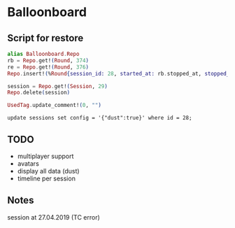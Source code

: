 # Balloonboard

## Script for restore


```ex
alias Balloonboard.Repo
rb = Repo.get!(Round, 374)
re = Repo.get!(Round, 376)
Repo.insert!(%Round{session_id: 28, started_at: rb.stopped_at, stopped_at: re.started_at, player: 2})
```

```ex
session = Repo.get!(Session, 29)
Repo.delete(session)
```

```ex
UsedTag.update_comment!(0, "")
```

```
update sessions set config = '{"dust":true}' where id = 28;
```

## TODO

- multiplayer support
- avatars
- display all data (dust)
- timeline per session

## Notes

session at 27.04.2019 (TC error)
